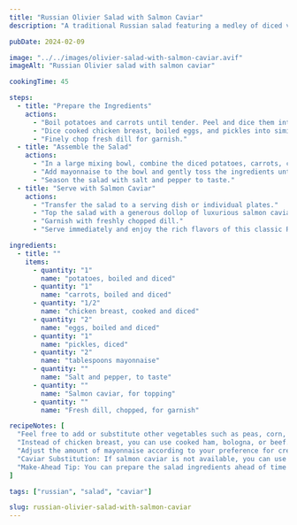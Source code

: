 ```yaml
---
title: "Russian Olivier Salad with Salmon Caviar"
description: "A traditional Russian salad featuring a medley of diced vegetables, boiled eggs, pickles, and mayonnaise, topped with luxurious salmon caviar for a gourmet touch."

pubDate: 2024-02-09

image: "../../images/olivier-salad-with-salmon-caviar.avif"
imageAlt: "Russian Olivier salad with salmon caviar"

cookingTime: 45

steps:
  - title: "Prepare the Ingredients"
    actions:
      - "Boil potatoes and carrots until tender. Peel and dice them into small cubes."
      - "Dice cooked chicken breast, boiled eggs, and pickles into similar-sized pieces."
      - "Finely chop fresh dill for garnish."
  - title: "Assemble the Salad"
    actions:
      - "In a large mixing bowl, combine the diced potatoes, carrots, chicken breast, boiled eggs, and pickles."
      - "Add mayonnaise to the bowl and gently toss the ingredients until evenly coated."
      - "Season the salad with salt and pepper to taste."
  - title: "Serve with Salmon Caviar"
    actions:
      - "Transfer the salad to a serving dish or individual plates."
      - "Top the salad with a generous dollop of luxurious salmon caviar."
      - "Garnish with freshly chopped dill."
      - "Serve immediately and enjoy the rich flavors of this classic Russian dish."

ingredients:
  - title: ""
    items:
      - quantity: "1"
        name: "potatoes, boiled and diced"
      - quantity: "1"
        name: "carrots, boiled and diced"
      - quantity: "1/2"
        name: "chicken breast, cooked and diced"
      - quantity: "2"
        name: "eggs, boiled and diced"
      - quantity: "1"
        name: "pickles, diced"
      - quantity: "2"
        name: "tablespoons mayonnaise"
      - quantity: ""
        name: "Salt and pepper, to taste"
      - quantity: ""
        name: "Salmon caviar, for topping"
      - quantity: ""
        name: "Fresh dill, chopped, for garnish"

recipeNotes: [
  "Feel free to add or substitute other vegetables such as peas, corn, or green beans according to your preference.",
  "Instead of chicken breast, you can use cooked ham, bologna, or beef.",
  "Adjust the amount of mayonnaise according to your preference for creaminess.",
  "Caviar Substitution: If salmon caviar is not available, you can use other types of caviar or omit it altogether.",
  "Make-Ahead Tip: You can prepare the salad ingredients ahead of time and assemble the salad just before serving to maintain freshness."
]

tags: ["russian", "salad", "caviar"]

slug: russian-olivier-salad-with-salmon-caviar
---
```

